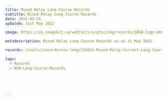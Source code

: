 ```yaml
---
title: Mixed Relay Long Course Records
subtitle: Mixed Relay Long Course Records
date: 2022-05-31
updated: 31st May 2022

image: https://ik.imagekit.io/webtactics/gtsc/img/records/SNSW-logo-400x600-new.jpg

metadescription: Mixed Relay Long Course Records as at 31 May 2022

records: /static/records/nsw-long/220531-Mixed-Relay-Current-Long-Course-Records-at-310522.pdf

tags:
  - Records
  - NSW-Long-Course-Records





---
```





